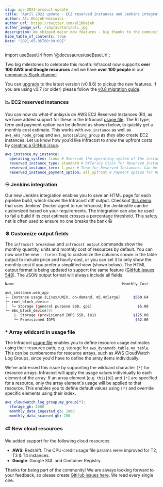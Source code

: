 ```yaml
---
slug: apr-2021-product-update
title: 'April 2021 update - EC2 reserved instances and Jenkins integration!'
author: Ali Khajeh-Hosseini
author_url: https://twitter.com/alikhajeh
author_image_url: /img/avatars/ali.jpg
description: We shipped major new features - big thanks to the community! Upgrade to pickup the new features.
hide_table_of_contents: true
Date: "2021-05-05T00:00:00Z"
---
```


import useBaseUrl from '@docusaurus/useBaseUrl';

Two big milestones to celebrate this month: Infracost now supports **over 100 AWS and Google resources** and we have **over 100 people** in our [community Slack channel](https://www.infracost.io/community-chat).

You can [upgrade](/docs/#1-install-infracost) to the latest version (v0.8.6) to pickup the new features. If you are using v0.7 (or older) please follow the [v0.8 migration guide](/docs/guides/v0.8_migration).

### 📉 EC2 reserved instances

You can now do what-if anlaysis on AWS EC2 Reserved Instances (RI), as we have added support for these in the Infracost [usage file](/docs/usage_based_resources#infracost-usage-file). The RI type, term and payment option can be defined as shown below, to quickly get a monthly cost estimate. This works with `aws_instance` as well as `aws_eks_node_group` and `aws_autoscaling_group` as they also create EC2 instances. Let us know how you'd like Infracost to show the upfront costs by [creating a GitHub issue](https://github.com/infracost/infracost/issues/).

  ```yml
  aws_instance.my_instance:
    operating_system: linux # Override the operating system of the instance, can be: linux, windows, suse, rhel.
    reserved_instance_type: standard # Offering class for Reserved Instances. Can be: convertible, standard.
    reserved_instance_term: 1_year # Term for Reserved Instances. Can be: 1_year, 3_year.
    reserved_instance_payment_option: all_upfront # Payment option for Reserved Instances. Can be: no_upfront, partial_upfront, all_upfront.
  ```

### ♾️ Jenkins integration

Our new Jenkins integration enables you to save an HTML page for each pipeline build, which shows the Infracost diff output. Checkout [this demo](https://github.com/infracost/jenkins-demo) that uses Jenkins' Docker agent to run Infracost; the Jenkinsfile can be customized based on your requirements. The integration can also be used to fail a build if its cost estimate crosses a percentage threshold. This safety net is often used to ensure no one breaks the bank 😃

### ⚙️ Customize output fields

The `infracost breakdown` and `infracost output` commands show the monthly quantity, units and monthly cost of resources by default. You can now use the new `--fields` flag to customize the columns shown in the table output to include price and hourly cost, or you can set it to only show the monthly cost if you prefer a simplified view (shown below). The HTML output format is being updated to support the same feature ([GitHub issues 548](https://github.com/infracost/infracost/issues/548)). The JSON output format will always include all fields.

  ```sh
  Name                                                  Monthly Cost

  aws_instance.web_app
  ├─ Instance usage (Linux/UNIX, on-demand, m5.4xlarge)      $560.64
  ├─ root_block_device
  │  └─ Storage (general purpose SSD, gp2)                     $5.00
  └─ ebs_block_device[0]
      ├─ Storage (provisioned IOPS SSD, io1)                 $125.00
      └─ Provisioned IOPS                                     $52.00
  ```

### * Array wildcard in usage file

The Infracost [usage file](/docs/usage_based_resources#infracost-usage-file) enables you to define resource usage estimates using their resource path, e.g. storage for `aws_dynamodb_table.my_table`. This can be cumbersome for resource arrays, such as AWS CloudWatch Log Groups, since you'd have to define the array items individually.

We've addressed this issue by supporting the wildcard character `[*]` for resource arrays. Infracost will apply the usage values individually to each element of the array. If an array element (e.g. `this[0]`) and `[*]` are specified for a resource, only the array element's usage will be applied to that resource. This enables you to define default values using `[*]` and override specific elements using their index.

  ```yml
  aws_cloudwatch_log_group.my_group[*]:
    storage_gb: 1000
    monthly_data_ingested_gb: 1000
    monthly_data_scanned_gb: 200
  ```

### ⛅ New cloud resources

We added support for the following cloud resources:
- **AWS**: Redshift. The CPU-credit usage file params were improved for T2, T3 & T4 instances.
- **Google**: Google SQL and Container Registry.

Thanks for being part of the community! We are always looking forward to your feedback, so please create [GitHub issues here](https://github.com/infracost/infracost/issues/). We read every single one.
